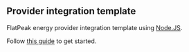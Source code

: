 ## Provider integration template

FlatPeak energy provider integration template using [Node.JS](<https://nodejs.dev/>).

Follow [this guide](https://docs.flatpeak.energy/docs/develop-provider-integration) to get started.
